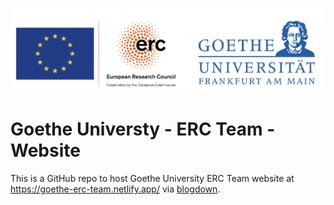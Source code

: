 ![](/static/img/logo-erc-goethe.png)

# Goethe Universty - ERC Team - Website

This is a GitHub repo to host Goethe University ERC Team website at https://goethe-erc-team.netlify.app/ via [blogdown](https://pkgs.rstudio.com/blogdown/).

